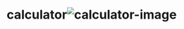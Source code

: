 # calculator![calculator-image](https://user-images.githubusercontent.com/85076228/159907711-adc41f91-423f-4c35-91d5-445fc09566fe.png)


